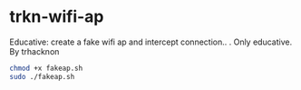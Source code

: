 # trkn-wifi-ap
Educative: create a fake wifi ap and intercept connection.. . Only educative. By trhacknon

```bash
chmod +x fakeap.sh
sudo ./fakeap.sh
```
